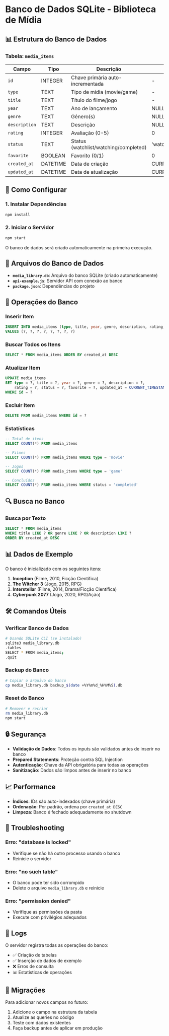 # Banco de Dados SQLite - Biblioteca de Mídia

## 📊 Estrutura do Banco de Dados

### Tabela: `media_items`

| Campo | Tipo | Descrição | Padrão |
|-------|------|-----------|--------|
| `id` | INTEGER | Chave primária auto-incrementada | - |
| `type` | TEXT | Tipo de mídia (movie/game) | - |
| `title` | TEXT | Título do filme/jogo | - |
| `year` | TEXT | Ano de lançamento | NULL |
| `genre` | TEXT | Gênero(s) | NULL |
| `description` | TEXT | Descrição | NULL |
| `rating` | INTEGER | Avaliação (0-5) | 0 |
| `status` | TEXT | Status (watchlist/watching/completed) | 'watchlist' |
| `favorite` | BOOLEAN | Favorito (0/1) | 0 |
| `created_at` | DATETIME | Data de criação | CURRENT_TIMESTAMP |
| `updated_at` | DATETIME | Data de atualização | CURRENT_TIMESTAMP |

## 🚀 Como Configurar

### 1. Instalar Dependências
```bash
npm install
```

### 2. Iniciar o Servidor
```bash
npm start
```

O banco de dados será criado automaticamente na primeira execução.

## 📁 Arquivos do Banco de Dados

- **`media_library.db`**: Arquivo do banco SQLite (criado automaticamente)
- **`api-example.js`**: Servidor API com conexão ao banco
- **`package.json`**: Dependências do projeto

## 🔧 Operações do Banco

### Inserir Item
```sql
INSERT INTO media_items (type, title, year, genre, description, rating, status, favorite)
VALUES (?, ?, ?, ?, ?, ?, ?, ?)
```

### Buscar Todos os Itens
```sql
SELECT * FROM media_items ORDER BY created_at DESC
```

### Atualizar Item
```sql
UPDATE media_items 
SET type = ?, title = ?, year = ?, genre = ?, description = ?, 
    rating = ?, status = ?, favorite = ?, updated_at = CURRENT_TIMESTAMP
WHERE id = ?
```

### Excluir Item
```sql
DELETE FROM media_items WHERE id = ?
```

### Estatísticas
```sql
-- Total de itens
SELECT COUNT(*) FROM media_items

-- Filmes
SELECT COUNT(*) FROM media_items WHERE type = 'movie'

-- Jogos
SELECT COUNT(*) FROM media_items WHERE type = 'game'

-- Concluídos
SELECT COUNT(*) FROM media_items WHERE status = 'completed'
```

## 🔍 Busca no Banco

### Busca por Texto
```sql
SELECT * FROM media_items 
WHERE title LIKE ? OR genre LIKE ? OR description LIKE ?
ORDER BY created_at DESC
```

## 📊 Dados de Exemplo

O banco é inicializado com os seguintes itens:

1. **Inception** (Filme, 2010, Ficção Científica)
2. **The Witcher 3** (Jogo, 2015, RPG)
3. **Interstellar** (Filme, 2014, Drama/Ficção Científica)
4. **Cyberpunk 2077** (Jogo, 2020, RPG/Ação)

## 🛠️ Comandos Úteis

### Verificar Banco de Dados
```bash
# Usando SQLite CLI (se instalado)
sqlite3 media_library.db
.tables
SELECT * FROM media_items;
.quit
```

### Backup do Banco
```bash
# Copiar o arquivo do banco
cp media_library.db backup_$(date +%Y%m%d_%H%M%S).db
```

### Reset do Banco
```bash
# Remover e recriar
rm media_library.db
npm start
```

## 🔒 Segurança

- **Validação de Dados**: Todos os inputs são validados antes de inserir no banco
- **Prepared Statements**: Proteção contra SQL Injection
- **Autenticação**: Chave da API obrigatória para todas as operações
- **Sanitização**: Dados são limpos antes de inserir no banco

## 📈 Performance

- **Índices**: IDs são auto-indexados (chave primária)
- **Ordenação**: Por padrão, ordena por `created_at DESC`
- **Limpeza**: Banco é fechado adequadamente no shutdown

## 🐛 Troubleshooting

### Erro: "database is locked"
- Verifique se não há outro processo usando o banco
- Reinicie o servidor

### Erro: "no such table"
- O banco pode ter sido corrompido
- Delete o arquivo `media_library.db` e reinicie

### Erro: "permission denied"
- Verifique as permissões da pasta
- Execute com privilégios adequados

## 📝 Logs

O servidor registra todas as operações do banco:
- ✅ Criação de tabelas
- ✅ Inserção de dados de exemplo
- ❌ Erros de consulta
- 📊 Estatísticas de operações

## 🔄 Migrações

Para adicionar novos campos no futuro:

1. Adicione o campo na estrutura da tabela
2. Atualize as queries no código
3. Teste com dados existentes
4. Faça backup antes de aplicar em produção 